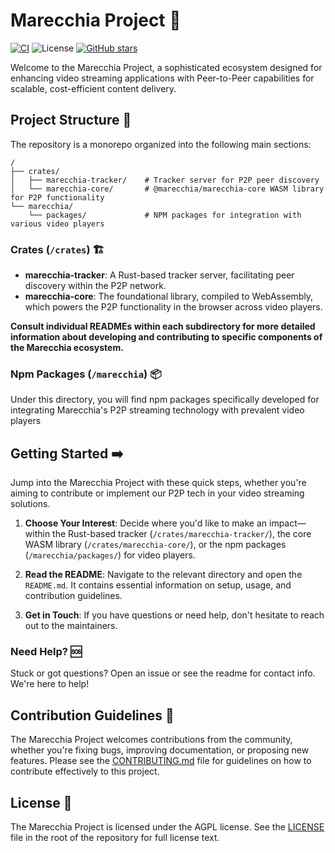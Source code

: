 # Marecchia Project 🌊

[![CI](https://github.com/ferrohd/marecchia/actions/workflows/ci.yml/badge.svg)](https://github.com/ferrohd/marecchia/actions/workflows/ci.yml)
![License](https://img.shields.io/badge/license-AGPL--3.0-blue)
[![GitHub stars](https://img.shields.io/github/stars/ferrohd/marecchia?style=social)](https://github.com/ferrohd/marecchia)

Welcome to the Marecchia Project, a sophisticated ecosystem designed for enhancing video streaming applications with Peer-to-Peer capabilities for scalable, cost-efficient content delivery.

## Project Structure 📁

The repository is a monorepo organized into the following main sections:

```plaintext
/
├── crates/
│   ├── marecchia-tracker/    # Tracker server for P2P peer discovery
│   └── marecchia-core/       # @marecchia/marecchia-core WASM library for P2P functionality
└── marecchia/
    └── packages/             # NPM packages for integration with various video players
```

### Crates (`/crates`) 🏗️

- **marecchia-tracker**: A Rust-based tracker server, facilitating peer discovery within the P2P network.
- **marecchia-core**: The foundational library, compiled to WebAssembly, which powers the P2P functionality in the browser across video players.

**Consult individual READMEs within each subdirectory for more detailed information about developing and contributing to specific components of the Marecchia ecosystem.**

### Npm Packages (`/marecchia`) 📦

Under this directory, you will find npm packages specifically developed for integrating Marecchia's P2P streaming technology with prevalent video players

## Getting Started ➡️

Jump into the Marecchia Project with these quick steps, whether you're aiming to contribute or implement our P2P tech in your video streaming solutions.

1. **Choose Your Interest**: Decide where you'd like to make an impact—within the Rust-based tracker (`/crates/marecchia-tracker/`), the core WASM library (`/crates/marecchia-core/`), or the npm packages (`/marecchia/packages/`) for video players.

2. **Read the README**: Navigate to the relevant directory and open the `README.md`. It contains essential information on setup, usage, and contribution guidelines.

3. **Get in Touch**: If you have questions or need help, don't hesitate to reach out to the maintainers.

### Need Help? 🆘

Stuck or got questions? Open an issue or see the readme for contact info. We're here to help!

## Contribution Guidelines 🤝

The Marecchia Project welcomes contributions from the community, whether you're fixing bugs, improving documentation, or proposing new features. Please see the [CONTRIBUTING.md](CONTRIBUTING.md) file for guidelines on how to contribute effectively to this project.

## License 📄

The Marecchia Project is licensed under the AGPL license. See the [LICENSE](LICENSE.md) file in the root of the repository for full license text.
